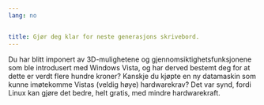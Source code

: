 ```yaml
---
lang: no


title: Gjør deg klar for neste generasjons skrivebord.
---
```


Du har blitt imponert av 3D-mulighetene og gjennomsiktighetsfunksjonene som ble introdusert med Windows Vista, og har derved bestemt deg for at dette er verdt flere hundre kroner? Kanskje du kjøpte en ny datamaskin som kunne imøtekomme Vistas (veldig høye) hardwarekrav? Det var synd, fordi Linux kan gjøre det bedre, helt gratis, med mindre hardwarekraft.

<? all_video_ids_from_file ();?>




